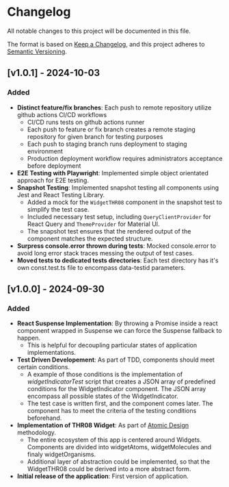 # Changelog

All notable changes to this project will be documented in this file.

The format is based on [Keep a Changelog](https://keepachangelog.com/en/1.0.0/), and this project adheres to [Semantic Versioning](https://semver.org/).

## [v1.0.1] - 2024-10-03

### Added
- **Distinct feature/fix branches**: Each push to remote repository utilize github actions CI/CD workflows 
   - CI/CD runs tests on github actions runner
   - Each push to feature or fix branch creates a remote staging repository for given branch for testing purposes
   - Each push to staging branch runs deployment to staging environment
   - Production deployment workflow requires administrators acceptance before deployment
- **E2E Testing with Playwright**: Implemented simple object orientated approach for E2E testing.
- **Snapshot Testing**: Implemented snapshot testing all components using Jest and React Testing Library.
  - Added a mock for the `WidgetTHR08` component in the snapshot test to simplify the test case.
  - Included necessary test setup, including `QueryClientProvider` for React Query and `ThemeProvider` for Material UI.
  - The snapshot test ensures that the rendered output of the component matches the expected structure.
- **Surpress console.error thrown during tests**: Mocked console.error to avoid long error stack traces messing the output of test cases.
- **Moved tests to dedicated __tests__ directories**: Each test directory has it's own const.test.ts file to encompass data-testid parameters.

## [v1.0.0] - 2024-09-30

### Added
- **React Suspense Implementation**: By throwing a Promise inside a react component wrapped in Suspense we can force the Suspense fallback to happen.
  - This is helpful for decoupling particular states of application implementations.
- **Test Driven Developement**: As part of TDD, components should meet certain conditions. 
  - A example of those conditions is the implementation of *widgetIndicatorTest* script that creates a JSON array of predefined conditions for the 
    WidgetIndicator component. The JSON array encompass all possible states of the WidgetIndicator. 
  - The test case is written first, and the component comes later. The component has to meet the criteria of the testing conditions beforehand. 
- **Implementation of THR08 Widget**: As part of [Atomic Design](https://bradfrost.com/blog/post/atomic-web-design/) methodology.
  - The entire ecosystem of this app is centered around Widgets. Components are divided into widgetAtoms, widgetMolecules and finaly widgetOrganisms. 
  - Additional layer of abstraction could be implemented, so that the WidgetTHR08 could be derived into a more abstract form. 
- **Initial release of the application**: First version of application.
